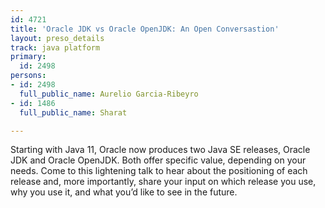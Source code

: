 ```yaml
---
id: 4721
title: 'Oracle JDK vs Oracle OpenJDK: An Open Conversastion'
layout: preso_details
track: java platform
primary:
  id: 2498
persons:
- id: 2498
  full_public_name: Aurelio Garcia-Ribeyro
- id: 1486
  full_public_name: Sharat

---
```

Starting with Java 11, Oracle now produces two Java SE releases, Oracle JDK and Oracle OpenJDK. Both offer specific value, depending on your needs. Come to this lightening talk to hear about the positioning of each release and, more importantly, share your input on which release you use, why you use it, and what you’d like to see in the future.